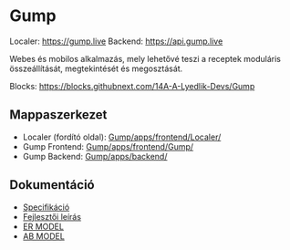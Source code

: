 # Gump

Localer: <https://gump.live>
Backend: <https://api.gump.live>

Webes és mobilos alkalmazás, mely lehetővé teszi a receptek moduláris összeállítását,
megtekintését és megosztását.

Blocks: <https://blocks.githubnext.com/14A-A-Lyedlik-Devs/Gump>

## Mappaszerkezet

- Localer (fordító oldal): [Gump/apps/frontend/Localer/](https://github.com/14A-A-Lyedlik-Devs/Gump/tree/main/apps/frontend/Localer)
- Gump Frontend: [Gump/apps/frontend/Gump/](https://github.com/14A-A-Lyedlik-Devs/Gump/tree/main/apps/frontend/Gump)
- Gump Backend: [Gump/apps/backend/](https://github.com/14A-A-Lyedlik-Devs/Gump/tree/main/apps/backend)

## Dokumentáció

- [Specifikáció](/docs/manual.md)
- [Fejlesztői leírás](/docs/dev.md)
- [ER MODEL](https://app.diagrams.net/#G1BBTGqKAzg2ffcl2lPW3dU6NtK2lj8m1L)
- [AB MODEL](https://raw.githubusercontent.com/14A-A-Lyedlik-Devs/Gump/main/docs/AB-Model.png)
